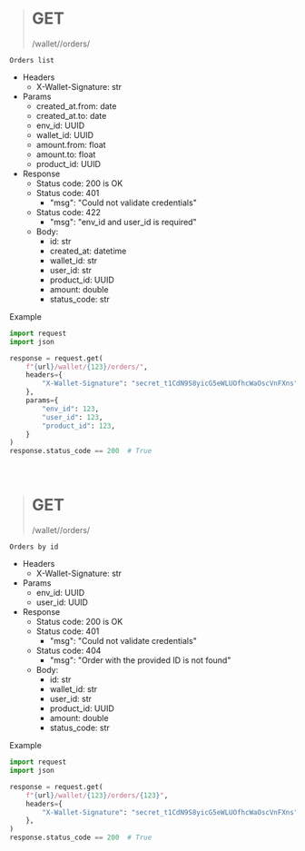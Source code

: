 > <h1>GET</h1>
> /wallet/<uuid>/orders/

    Orders list

- Headers
    - X-Wallet-Signature: str
- Params
    - created_at.from: date
    - created_at.to: date
    - env_id: UUID
    - wallet_id: UUID
    - amount.from: float
    - amount.to: float
    - product_id: UUID
- Response
    - Status code: 200 is OK
    - Status code: 401 
        - "msg": "Could not validate credentials"
    - Status code: 422  
        - "msg": "env_id and user_id is required"
    - Body:
        - id: str
        - created_at: datetime
        - wallet_id: str
        - user_id: str
        - product_id: UUID
        - amount: double
        - status_code: str

Example
```python
import request
import json

response = request.get(
    f"{url}/wallet/{123}/orders/",
    headers={
        "X-Wallet-Signature": "secret_t1CdN9S8yicG5eWLUOfhcWaOscVnFXns",
    },
    params={
        "env_id": 123,
	    "user_id": 123,
        "product_id": 123,
    }
)
response.status_code == 200  # True
```
<br>

> <h1>GET</h1>
> /wallet/<uuid>/orders/<uuid>

    Orders by id

- Headers
    - X-Wallet-Signature: str
- Params
    - env_id: UUID
    - user_id: UUID
- Response
    - Status code: 200 is OK
    - Status code: 401 
        - "msg": "Could not validate credentials"
    - Status code: 404  
        - "msg": "Order with the provided ID is not found"
    - Body:
        - id: str
        - wallet_id: str
        - user_id: str
        - product_id: UUID
        - amount: double
        - status_code: str

Example
```python
import request
import json

response = request.get(
    f"{url}/wallet/{123}/orders/{123}",
    headers={
        "X-Wallet-Signature": "secret_t1CdN9S8yicG5eWLUOfhcWaOscVnFXns",
    },
)
response.status_code == 200  # True
```
<br>